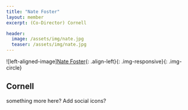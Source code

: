 ```yaml
---
title: "Nate Foster"
layout: member
excerpt: (Co-Director) Cornell

header:
  image: /assets/img/nate.jpg 
  teaser: /assets/img/nate.jpg
---
```


![left-aligned-image][Nate Foster](../../assets/img/nate.jpg){: .align-left}{: .img-responsive}{: .img-circle} 
## Cornell
something more here? Add social icons?
